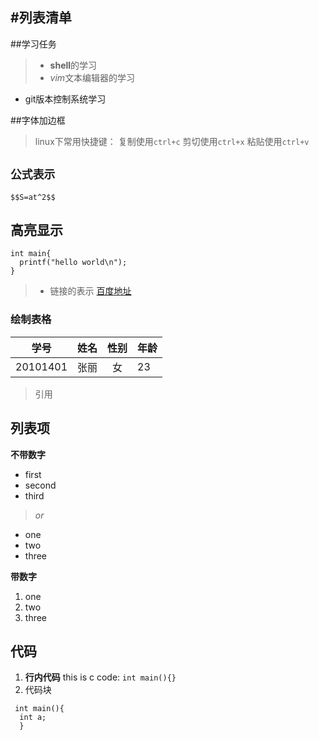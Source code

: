 #列表清单
------
##学习任务
>* **shell**的学习
>* *vim*文本编辑器的学习

- git版本控制系统学习

##字体加边框
>linux下常用快捷键：
复制使用`ctrl+c`
剪切使用`ctrl+x`
粘贴使用`ctrl+v`

## `公式表示`
    $$S=at^2$$

## 高亮显示
```
int main{
  printf("hello world\n");
}
```

>* 链接的表示
[百度地址](http://www.baidu.com)

### 绘制表格

学号|姓名|性别|年龄
-- |---:|:----:|:---
20101401|张丽|女|23

> 引用

## 列表项
**不带数字**
- first
- second
- third

> *or*

* one
* two
* three

**带数字**

1. one
2. two
3. three

## 代码
1. **行内代码**
  this is c code: `int main(){}`
2. 代码块
 ``` 
  int main(){
   int a;
   } 
 ```
 


